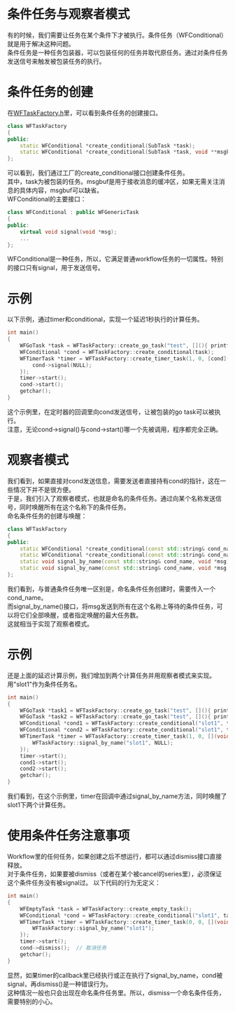 # 条件任务与观察者模式

有的时候，我们需要让任务在某个条件下才被执行。条件任务（WFConditional）就是用于解决这种问题。  
条件任务是一种任务包装器，可以包装任何的任务并取代原任务。通过对条件任务发送信号来触发被包装任务的执行。  

# 条件任务的创建
在[WFTaskFactory.h](/src/factory/WFTaskFactory.h)里，可以看到条件任务的创建接口。
~~~cpp
class WFTaskFactory
{
public:
    static WFConditional *create_conditional(SubTask *task);
    static WFConditional *create_conditional(SubTask *task, void **msgbuf);
};
~~~
可以看到，我们通过工厂的create_conditional接口创建条件任务。  
其中，task为被包装的任务。msgbuf是用于接收消息的缓冲区，如果无需关注消息的具体内容，msgbuf可以缺省。  
WFConditional的主要接口：
~~~cpp
class WFConditional : public WFGenericTask
{
public:
    virtual void signal(void *msg);
    ...
};
~~~
WFConditional是一种任务，所以，它满足普通workflow任务的一切属性。特别的接口只有signal，用于发送信号。  

# 示例

以下示例，通过timer和conditional，实现一个延迟1秒执行的计算任务。
~~~cpp
int main()
{
    WFGoTask *task = WFTaskFactory::create_go_task("test", [](){ printf("Done\n"); });
    WFConditional *cond = WFTaskFactory::create_conditional(task);
    WFTimerTask *timer = WFTaskFactory::create_timer_task(1, 0, [cond](void *){
        cond->signal(NULL);
    });
    timer->start();
    cond->start();
    getchar();
}
~~~
这个示例里，在定时器的回调里向cond发送信号，让被包装的go task可以被执行。  
注意，无论cond->signal()与cond->start()哪一个先被调用，程序都完全正确。  

# 观察者模式

我们看到，如果直接对cond发送信息，需要发送者直接持有cond的指针，这在一些情况下并不是很方便。  
于是，我们引入了观察者模式，也就是命名的条件任务。通过向某个名称发送信号，同时唤醒所有在这个名称下的条件任务。  
命名条件任务的创建与唤醒：
~~~cpp
class WFTaskFactory
{
public:
    static WFConditional *create_conditional(const std::string& cond_name, SubTask *task);
    static WFConditional *create_conditional(const std::string& cond_name, SubTask *task, void **msgbuf);
    static void signal_by_name(const std::string& cond_name, void *msg);
    static void signal_by_name(const std::string& cond_name, void *msg, size_t max);
};
~~~
我们看到，与普通条件任务唯一区别是，命名条件任务创建时，需要传入一个cond_name。  
而signal_by_name()接口，将msg发送到所有在这个名称上等待的条件任务，可以将它们全部唤醒，或者指定唤醒的最大任务数。  
这就相当于实现了观察者模式。  

# 示例
还是上面的延迟计算示例，我们增加到两个计算任务并用观察者模式来实现。用"slot1"作为条件任务名。
~~~cpp
int main()
{
    WFGoTask *task1 = WFTaskFactory::create_go_task("test", [](){ printf("test1 done\n"); });
    WFGoTask *task2 = WFTaskFactory::create_go_task("test", [](){ printf("test2 done\n"); });
    WFConditional *cond1 = WFTaskFactory::create_conditional("slot1", task1);
    WFConditional *cond2 = WFTaskFactory::create_conditional("slot1", task2);
    WFTimerTask *timer = WFTaskFactory::create_timer_task(1, 0, [](void *){
        WFTaskFactory::signal_by_name("slot1", NULL);
    });
    timer->start();
    cond1->start();
    cond2->start();
    getchar();
}
~~~
我们看到，在这个示例里，timer在回调中通过signal_by_name方法，同时唤醒了slot1下两个计算任务。  

# 使用条件任务注意事项

Workflow里的任何任务，如果创建之后不想运行，都可以通过dismiss接口直接释放。  
对于条件任务，如果要被dismiss（或者在某个被cancel的series里），必须保证这个条件任务没有被signal过。
以下代码的行为无定义：
~~~cpp
int main()
{
    WFEmptyTask *task = WFTaskFactory::create_empty_task();
    WFConditional *cond = WFTaskFactory::create_conditional("slot1", task);
    WFTimerTask *timer = WFTaskFactory::create_timer_task(0, 0, [](void *) {
        WFTaskFactory::signal_by_name("slot1");
    });
    timer->start();
    cond->dismiss();  // 取消任务
    getchar();
}
~~~
显然，如果timer的callback里已经执行或正在执行了signal_by_name，cond被signal，再dismiss()是一种错误行为。  
这种情况一般也只会出现在命名条件任务里。所以，dismiss一个命名条件任务，需要特别的小心。  
